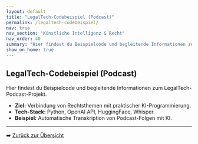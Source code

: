 ```yaml
---
layout: default
title: "LegalTech-Codebeispiel (Podcast)"
permalink: /legaltech-codebeispiel/
nav: true
nav_section: "Künstliche Intelligenz & Recht"
nav_order: 40
summary: "Hier findest du Beispielcode und begleitende Informationen zum LegalTech-Podcast-Projekt."
show_on_home: true
---
```


## LegalTech-Codebeispiel (Podcast)

Hier findest du Beispielcode und begleitende Informationen zum LegalTech-Podcast-Projekt.  

- **Ziel:** Verbindung von Rechtsthemen mit praktischer KI-Programmierung.  
- **Tech-Stack:** Python, OpenAI API, HuggingFace, Whisper.  
- **Beispiel:** Automatische Transkription von Podcast-Folgen mit KI.

---

➡️ [Zurück zur Übersicht](/)